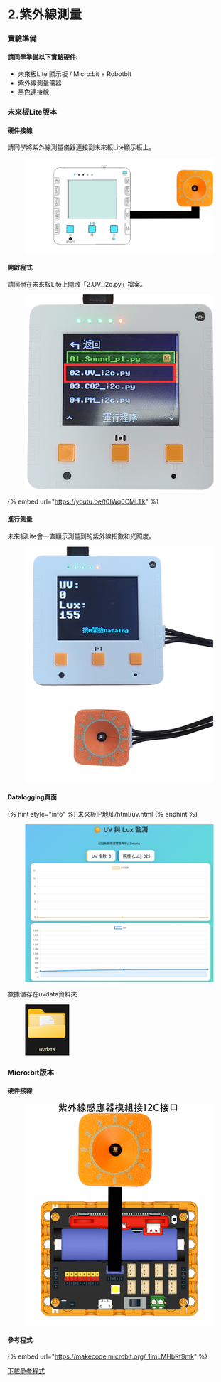 # 2.紫外線測量

### 實驗準備

#### 請同學準備以下實驗硬件:

* 未來板Lite 顯示板 / Micro:bit + Robotbit
* 紫外線測量儀器
* 黑色連接線

### 未來板Lite版本

#### 硬件接線

請同學將紫外線測量儀器連接到未來板Lite顯示板上。

<figure><img src="../.gitbook/assets/uv_wiring.png" alt=""><figcaption></figcaption></figure>

#### 開啟程式

請同學在未來板Lite上開啟「2.UV\_i2c.py」檔案。

<figure><img src="../.gitbook/assets/image (142).png" alt=""><figcaption></figcaption></figure>

{% embed url="https://youtu.be/t0IWq0CMLTk" %}

#### 進行測量

未來板Lite會一直顯示測量到的紫外線指數和光照度。

<figure><img src="../.gitbook/assets/uvprogram (1).png" alt=""><figcaption></figcaption></figure>

#### Datalogging頁面

{% hint style="info" %}
未來板IP地址/html/uv.html
{% endhint %}

<figure><img src="../.gitbook/assets/image (144).png" alt=""><figcaption></figcaption></figure>

數據儲存在uvdata資料夾

<figure><img src="../.gitbook/assets/image (143).png" alt=""><figcaption></figcaption></figure>

### Micro:bit版本

#### 硬件接線

<figure><img src="../.gitbook/assets/uv_wiring_edu.png" alt=""><figcaption></figcaption></figure>

#### 參考程式

{% embed url="https://makecode.microbit.org/_1imLMHbRf9mk" %}

[下載參考程式](https://makecode.microbit.org/_1imLMHbRf9mk)

